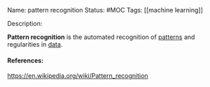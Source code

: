 Name: pattern recognition
Status: #MOC
Tags: [[machine learning]]

Description:

**Pattern recognition** is the automated recognition of [patterns](https://en.wikipedia.org/wiki/Pattern "Pattern") and regularities in [data](https://en.wikipedia.org/wiki/Data "Data").

#### References:
https://en.wikipedia.org/wiki/Pattern_recognition